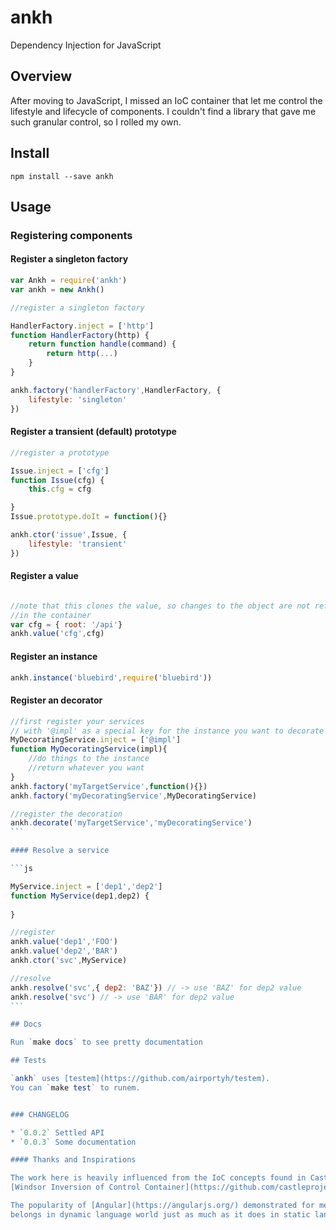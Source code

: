 ankh
========

Dependency Injection for JavaScript

## Overview

After moving to JavaScript, I missed an IoC container that let me control the lifestyle and lifecycle of
components. I couldn't find a library that gave me such granular control, so
I rolled my own.

## Install

`npm install --save ankh`

## Usage

### Registering components

#### Register a singleton factory

```js
var Ankh = require('ankh')
var ankh = new Ankh()

//register a singleton factory

HandlerFactory.inject = ['http']
function HandlerFactory(http) {
    return function handle(command) {
        return http(...)
    }
}

ankh.factory('handlerFactory',HandlerFactory, {
    lifestyle: 'singleton'
})

```

#### Register a transient (default) prototype

```js
//register a prototype

Issue.inject = ['cfg']
function Issue(cfg) {
    this.cfg = cfg

}
Issue.prototype.doIt = function(){}

ankh.ctor('issue',Issue, {
    lifestyle: 'transient'
})


```

#### Register a value

```js

//note that this clones the value, so changes to the object are not reflected
//in the container
var cfg = { root: '/api'}
ankh.value('cfg',cfg)
```

#### Register an instance

```js
ankh.instance('bluebird',require('bluebird'))
```

#### Register an decorator

````js
//first register your services
// with '@impl' as a special key for the instance you want to decorate
MyDecoratingService.inject = ['@impl']
function MyDecoratingService(impl){
    //do things to the instance
    //return whatever you want
}
ankh.factory('myTargetService',function(){})
ankh.factory('myDecoratingService',MyDecoratingService)

//register the decoration
ankh.decorate('myTargetService','myDecoratingService')
```

#### Resolve a service

```js

MyService.inject = ['dep1','dep2']
function MyService(dep1,dep2) {
    
}

//register
ankh.value('dep1','FOO')
ankh.value('dep2','BAR')
ankh.ctor('svc',MyService)

//resolve
ankh.resolve('svc',{ dep2: 'BAZ'}) // -> use 'BAZ' for dep2 value
ankh.resolve('svc') // -> use 'BAR' for dep2 value
```

## Docs

Run `make docs` to see pretty documentation

## Tests

`ankh` uses [testem](https://github.com/airportyh/testem).
You can `make test` to runem.


### CHANGELOG

* `0.0.2` Settled API
* `0.0.3` Some documentation

#### Thanks and Inspirations

The work here is heavily influenced from the IoC concepts found in Castle Project's
[Windsor Inversion of Control Container](https://github.com/castleproject/Windsor).

The popularity of [Angular](https://angularjs.org/) demonstrated for me that this is one of those patterns that
belongs in dynamic language world just as much as it does in static lang.


